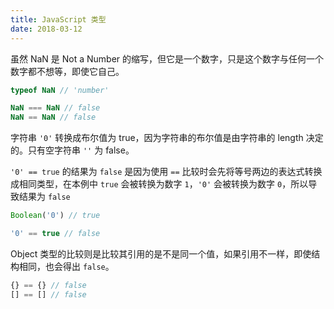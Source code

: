 ```yaml
---
title: JavaScript 类型
date: 2018-03-12
---
```


虽然 NaN 是 Not a Number 的缩写，但它是一个数字，只是这个数字与任何一个数字都不想等，即使它自己。

```javascript
typeof NaN // 'number'

NaN === NaN // false
NaN == NaN // false
```



字符串 `'0'` 转换成布尔值为 true，因为字符串的布尔值是由字符串的 length 决定的。只有空字符串 `''` 为 false。

`'0' == true`  的结果为 `false` 是因为使用 `==` 比较时会先将等号两边的表达式转换成相同类型，在本例中 `true` 会被转换为数字 `1`，`'0'` 会被转换为数字 `0`，所以导致结果为 `false`

```javascript
Boolean('0') // true

'0' == true // false
```



Object 类型的比较则是比较其引用的是不是同一个值，如果引用不一样，即使结构相同，也会得出 `false`。

```javascript
{} == {} // false
[] == [] // false
```

